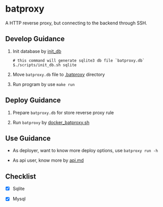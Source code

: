 # batproxy

A HTTP reverse proxy, but connecting to the backend through SSH.

## Develop Guidance

1. Init database by [init_db](scripts/init_db.sh)
    ```shell
    # this command will generate sqlite3 db file `batproxy.db`
    $./scripts/init_db.sh sqlite
    ```
   
2. Move `batproxy.db` file to [.batproxy](./.batproxy) directory

3. Run program by use `make run`

## Deploy Guidance

1. Prepare `batproxy.db` for store reverse proxy rule

2. Run `batproxy` by [docker_batproxy.sh](scripts/docker_batproxy.sh)

## Use Guidance

* As deployer, want to know more deploy options, use `batproxy run -h`

* As api user, know more by [api.md](docs/api.md)

## Checklist
- [X] Sqlite
- [X] Mysql

